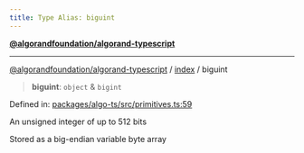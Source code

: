 ```yaml
---
title: Type Alias: biguint
---
```


[**@algorandfoundation/algorand-typescript**](../../README)

***

[@algorandfoundation/algorand-typescript](../../README) / [index](../README) / biguint



> **biguint**: `object` & `bigint`

Defined in: [packages/algo-ts/src/primitives.ts:59](https://github.com/algorandfoundation/puya-ts/blob/main/packages/algo-ts/src/primitives.ts#L59)

An unsigned integer of up to 512 bits

Stored as a big-endian variable byte array